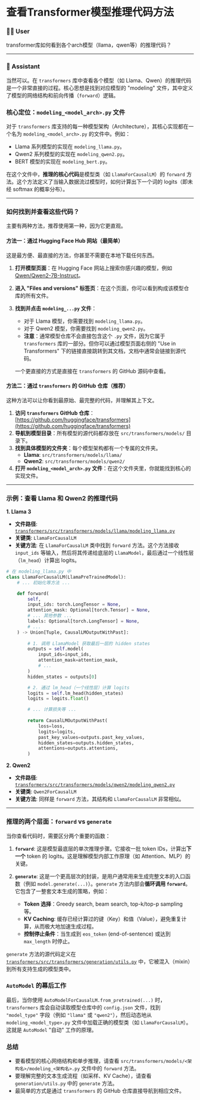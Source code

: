 # 查看Transformer模型推理代码方法

### 🧑‍💻 User

transformer库如何看到各个arch模型（llama，qwen等）的推理代码？

---

### 🤖 Assistant

当然可以。在 `transformers` 库中查看各个模型（如 Llama、Qwen）的推理代码是一个非常直接的过程。核心思想是找到对应模型的 "modeling" 文件，其中定义了模型的网络结构和前向传播（`forward`）逻辑。

### 核心定位：`modeling_<model_arch>.py` 文件

对于 `transformers` 库支持的每一种模型架构（Architecture），其核心实现都在一个名为 `modeling_<model_arch>.py` 的文件中。例如：

  * Llama 系列模型的实现在 `modeling_llama.py`。
  * Qwen2 系列模型的实现在 `modeling_qwen2.py`。
  * BERT 模型的实现在 `modeling_bert.py`。

在这个文件中，**推理的核心代码**是模型类（如 `LlamaForCausalLM`）的 `forward` 方法。这个方法定义了当输入数据流过模型时，如何计算出下一个词的 logits（即未经 softmax 的概率分布）。

-----

### 如何找到并查看这些代码？

主要有两种方法，推荐使用第一种，因为它更直观。

#### 方法一：通过 Hugging Face Hub 网站（最简单）

这是最方便、最直接的方法，你甚至不需要在本地下载任何东西。

1.  **打开模型页面**：在 Hugging Face 网站上搜索你感兴趣的模型，例如 [Qwen/Qwen2-7B-Instruct](https://huggingface.co/Qwen/Qwen2-7B-Instruct)。

2.  **进入 "Files and versions" 标签页**：在这个页面，你可以看到构成该模型仓库的所有文件。

3.  **找到并点击 `modeling_...py` 文件**：

      * 对于 Llama 模型，你需要找到 `modeling_llama.py`。
      * 对于 Qwen2 模型，你需要找到 `modeling_qwen2.py`。
      * **注意**：通常模型仓库不会直接包含这个 `.py` 文件，因为它属于 `transformers` 库的一部分。但你可以通过模型页面右侧的 "Use in Transformers" 下的链接直接跳转到其文档，文档中通常会链接到源代码。

    一个更直接的方式是直接在 `transformers` 的 GitHub 源码中查看。

#### 方法二：通过 `transformers` 的 GitHub 仓库（推荐）

这种方法可以让你看到最原始、最完整的代码，并理解其上下文。

1.  **访问 `transformers` GitHub 仓库**：[https://github.com/huggingface/transformers](https://github.com/huggingface/transformers)
2.  **导航到模型目录**：所有模型的源代码都存放在 `src/transformers/models/` 目录下。
3.  **找到具体模型的文件夹**：每个模型架构都有一个专属的文件夹。
      * **Llama**: `src/transformers/models/llama/`
      * **Qwen2**: `src/transformers/models/qwen2/`
4.  **打开 `modeling_<model_arch>.py` 文件**：在这个文件夹里，你就能找到核心的实现文件。

-----

### 示例：查看 Llama 和 Qwen2 的推理代码

**1. Llama 3**

  * **文件路径**: [`transformers/src/transformers/models/llama/modeling_llama.py`](https://www.google.com/search?q=%5Bhttps://github.com/huggingface/transformers/blob/main/src/transformers/models/llama/modeling_llama.py%5D\(https://github.com/huggingface/transformers/blob/main/src/transformers/models/llama/modeling_llama.py\))
  * **关键类**: `LlamaForCausalLM`
  * **关键方法**: 在 `LlamaForCausalLM` 类中找到 `forward` 方法。这个方法接收 `input_ids` 等输入，然后将其传递给底层的 `LlamaModel`，最后通过一个线性层（`lm_head`）计算出 logits。

<!-- end list -->

```python
# 在 modeling_llama.py 中
class LlamaForCausalLM(LlamaPreTrainedModel):
    # ... 初始化等方法 ...

    def forward(
        self,
        input_ids: torch.LongTensor = None,
        attention_mask: Optional[torch.Tensor] = None,
        # ... 其他参数 ...
        labels: Optional[torch.LongTensor] = None,
        # ...
    ) -> Union[Tuple, CausalLMOutputWithPast]:
        
        # 1. 调用 LlamaModel 获取最后一层的 hidden states
        outputs = self.model(
            input_ids=input_ids,
            attention_mask=attention_mask,
            # ...
        )
        hidden_states = outputs[0]

        # 2. 通过 lm_head（一个线性层）计算 logits
        logits = self.lm_head(hidden_states)
        logits = logits.float()

        # ... 计算损失等 ...
        
        return CausalLMOutputWithPast(
            loss=loss,
            logits=logits,
            past_key_values=outputs.past_key_values,
            hidden_states=outputs.hidden_states,
            attentions=outputs.attentions,
        )
```

**2. Qwen2**

  * **文件路径**: [`transformers/src/transformers/models/qwen2/modeling_qwen2.py`](https://www.google.com/search?q=%5Bhttps://github.com/huggingface/transformers/blob/main/src/transformers/models/qwen2/modeling_qwen2.py%5D\(https://github.com/huggingface/transformers/blob/main/src/transformers/models/qwen2/modeling_qwen2.py\))
  * **关键类**: `Qwen2ForCausalLM`
  * **关键方法**: 同样是 `forward` 方法，其结构和 `LlamaForCausalLM` 非常相似。

-----

### 推理的两个层面：`forward` vs `generate`

当你查看代码时，需要区分两个重要的函数：

1.  **`forward`**: 这是模型最底层的单次推理步骤。它接收一批 token IDs，计算出**下一个** token 的 logits。这是理解模型内部工作原理（如 Attention、MLP）的关键。

2.  **`generate`**: 这是一个更高层次的封装，是用户通常用来生成完整文本的入口函数（例如 `model.generate(...)`）。`generate` 方法内部会**循环调用 `forward`**。它包含了一整套文本生成的策略，例如：

      * **Token 选择**：Greedy search, beam search, top-k/top-p sampling 等。
      * **KV Caching**: 缓存已经计算过的键（Key）和值（Value），避免重复计算，从而极大地加速生成过程。
      * **控制停止条件**：当生成到 `eos_token` (end-of-sentence) 或达到 `max_length` 时停止。

`generate` 方法的源代码定义在 [`transformers/src/transformers/generation/utils.py`](https://www.google.com/search?q=%5Bhttps://github.com/huggingface/transformers/blob/main/src/transformers/generation/utils.py%5D\(https://github.com/huggingface/transformers/blob/main/src/transformers/generation/utils.py\)) 中，它被混入（mixin）到所有支持生成的模型类中。

### `AutoModel` 的幕后工作

最后，当你使用 `AutoModelForCausalLM.from_pretrained(...)` 时，`transformers` 库会自动读取模型仓库中的 `config.json` 文件，找到 `"model_type"` 字段（例如 `"llama"` 或 `"qwen2"`），然后动态地从 `modeling_<model_type>.py` 文件中加载正确的模型类（如 `LlamaForCausalLM`）。这就是 `AutoModel` "自动" 工作的原理。

### 总结

  * 要看模型的核心网络结构和单步推理，请查看 `src/transformers/models/<架构名>/modeling_<架构名>.py` 文件中的 `forward` 方法。
  * 要理解完整的文本生成流程（如采样、KV Cache），请查看 `generation/utils.py` 中的 `generate` 方法。
  * 最简单的方式是通过 `transformers` 的 GitHub 仓库直接导航到相应文件。
